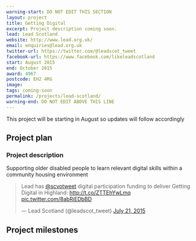 ```yaml
---
warning-start: DO NOT EDIT THIS SECTION
layout: project
title: Getting Digital
excerpt: Project description coming soon.
lead: Lead Scotland
website: http://www.lead.org.uk/
email: enquiries@lead.org.uk
twitter-url: https://twitter.com/@leadscot_tweet 
facebook-url: https://www.facebook.com/likeleadscotland
start: August 2015
end: October 2015
award: 4967
postcode: EH2 4RG
image:
tags: coming-soon
permalink: /projects/lead-scotland/
warning-end: DO NOT EDIT ABOVE THIS LINE
---
```


This project will be starting in August so updates will follow accordingly 

## Project plan

### Project description
Supporting older disabled people to learn relevant digital skills within a community housing environment
<blockquote class="twitter-tweet" lang="en"><p lang="en" dir="ltr">Lead has <a href="https://twitter.com/scvotweet">@scvotweet</a> digital participation funding to deliver Getting Digital in Highland: <a href="http://t.co/ZTTEhYwLmq">http://t.co/ZTTEhYwLmq</a> <a href="http://t.co/8abRiEDbBD">pic.twitter.com/8abRiEDbBD</a></p>&mdash; Lead Scotland (@leadscot_tweet) <a href="https://twitter.com/leadscot_tweet/status/623499162529697792">July 21, 2015</a></blockquote>
<script async src="//platform.twitter.com/widgets.js" charset="utf-8"></script>

## Project milestones
